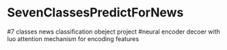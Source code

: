 # SevenClassesPredictForNews
#7 classes news classification obeject project
#neural encoder decoer with luo attention mechanism for encoding features
